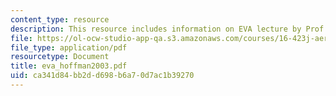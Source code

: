 ```yaml
---
content_type: resource
description: This resource includes information on EVA lecture by Prof. Hoffman.
file: https://ol-ocw-studio-app-qa.s3.amazonaws.com/courses/16-423j-aerospace-biomedical-and-life-support-engineering-spring-2006/ca341d84bb2dd698b6a70d7ac1b39270_eva_hoffman2003.pdf
file_type: application/pdf
resourcetype: Document
title: eva_hoffman2003.pdf
uid: ca341d84-bb2d-d698-b6a7-0d7ac1b39270
---
```

